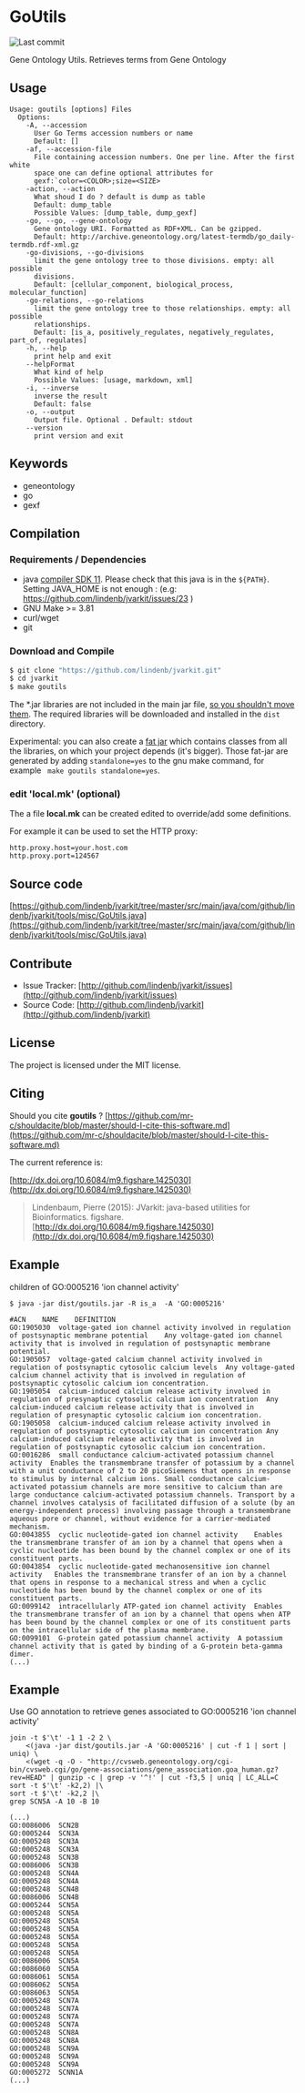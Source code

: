 # GoUtils

![Last commit](https://img.shields.io/github/last-commit/lindenb/jvarkit.png)

Gene Ontology Utils. Retrieves terms from Gene Ontology


## Usage

```
Usage: goutils [options] Files
  Options:
    -A, --accession
      User Go Terms accession numbers or name
      Default: []
    -af, --accession-file
      File containing accession numbers. One per line. After the first white 
      space one can define optional attributes for 
      gexf:`color=<COLOR>;size=<SIZE> 
    -action, --action
      What shoud I do ? default is dump as table
      Default: dump_table
      Possible Values: [dump_table, dump_gexf]
    -go, --go, --gene-ontology
      Gene ontology URI. Formatted as RDF+XML. Can be gzipped.
      Default: http://archive.geneontology.org/latest-termdb/go_daily-termdb.rdf-xml.gz
    -go-divisions, --go-divisions
      limit the gene ontology tree to those divisions. empty: all possible 
      divisions. 
      Default: [cellular_component, biological_process, molecular_function]
    -go-relations, --go-relations
      limit the gene ontology tree to those relationships. empty: all possible 
      relationships. 
      Default: [is_a, positively_regulates, negatively_regulates, part_of, regulates]
    -h, --help
      print help and exit
    --helpFormat
      What kind of help
      Possible Values: [usage, markdown, xml]
    -i, --inverse
      inverse the result
      Default: false
    -o, --output
      Output file. Optional . Default: stdout
    --version
      print version and exit

```


## Keywords

 * geneontology
 * go
 * gexf


## Compilation

### Requirements / Dependencies

* java [compiler SDK 11](https://jdk.java.net/11/). Please check that this java is in the `${PATH}`. Setting JAVA_HOME is not enough : (e.g: https://github.com/lindenb/jvarkit/issues/23 )
* GNU Make >= 3.81
* curl/wget
* git


### Download and Compile

```bash
$ git clone "https://github.com/lindenb/jvarkit.git"
$ cd jvarkit
$ make goutils
```

The *.jar libraries are not included in the main jar file, [so you shouldn't move them](https://github.com/lindenb/jvarkit/issues/15#issuecomment-140099011 ).
The required libraries will be downloaded and installed in the `dist` directory.

Experimental: you can also create a [fat jar](https://stackoverflow.com/questions/19150811/) which contains classes from all the libraries, on which your project depends (it's bigger). Those fat-jar are generated by adding `standalone=yes` to the gnu make command, for example ` make goutils standalone=yes`.

### edit 'local.mk' (optional)

The a file **local.mk** can be created edited to override/add some definitions.

For example it can be used to set the HTTP proxy:

```
http.proxy.host=your.host.com
http.proxy.port=124567
```
## Source code 

[https://github.com/lindenb/jvarkit/tree/master/src/main/java/com/github/lindenb/jvarkit/tools/misc/GoUtils.java](https://github.com/lindenb/jvarkit/tree/master/src/main/java/com/github/lindenb/jvarkit/tools/misc/GoUtils.java)


## Contribute

- Issue Tracker: [http://github.com/lindenb/jvarkit/issues](http://github.com/lindenb/jvarkit/issues)
- Source Code: [http://github.com/lindenb/jvarkit](http://github.com/lindenb/jvarkit)

## License

The project is licensed under the MIT license.

## Citing

Should you cite **goutils** ? [https://github.com/mr-c/shouldacite/blob/master/should-I-cite-this-software.md](https://github.com/mr-c/shouldacite/blob/master/should-I-cite-this-software.md)

The current reference is:

[http://dx.doi.org/10.6084/m9.figshare.1425030](http://dx.doi.org/10.6084/m9.figshare.1425030)

> Lindenbaum, Pierre (2015): JVarkit: java-based utilities for Bioinformatics. figshare.
> [http://dx.doi.org/10.6084/m9.figshare.1425030](http://dx.doi.org/10.6084/m9.figshare.1425030)


## Example

children of  GO:0005216 'ion channel activity' 

```
$ java -jar dist/goutils.jar -R is_a  -A 'GO:0005216' 

#ACN	NAME	DEFINITION
GO:1905030	voltage-gated ion channel activity involved in regulation of postsynaptic membrane potential	Any voltage-gated ion channel activity that is involved in regulation of postsynaptic membrane potential.
GO:1905057	voltage-gated calcium channel activity involved in regulation of postsynaptic cytosolic calcium levels	Any voltage-gated calcium channel activity that is involved in regulation of postsynaptic cytosolic calcium ion concentration.
GO:1905054	calcium-induced calcium release activity involved in regulation of presynaptic cytosolic calcium ion concentration	Any calcium-induced calcium release activity that is involved in regulation of presynaptic cytosolic calcium ion concentration.
GO:1905058	calcium-induced calcium release activity involved in regulation of postsynaptic cytosolic calcium ion concentration	Any calcium-induced calcium release activity that is involved in regulation of postsynaptic cytosolic calcium ion concentration.
GO:0016286	small conductance calcium-activated potassium channel activity	Enables the transmembrane transfer of potassium by a channel with a unit conductance of 2 to 20 picoSiemens that opens in response to stimulus by internal calcium ions. Small conductance calcium-activated potassium channels are more sensitive to calcium than are large conductance calcium-activated potassium channels. Transport by a channel involves catalysis of facilitated diffusion of a solute (by an energy-independent process) involving passage through a transmembrane aqueous pore or channel, without evidence for a carrier-mediated mechanism.
GO:0043855	cyclic nucleotide-gated ion channel activity	Enables the transmembrane transfer of an ion by a channel that opens when a cyclic nucleotide has been bound by the channel complex or one of its constituent parts.
GO:0043854	cyclic nucleotide-gated mechanosensitive ion channel activity	Enables the transmembrane transfer of an ion by a channel that opens in response to a mechanical stress and when a cyclic nucleotide has been bound by the channel complex or one of its constituent parts.
GO:0099142	intracellularly ATP-gated ion channel activity	Enables the transmembrane transfer of an ion by a channel that opens when ATP has been bound by the channel complex or one of its constituent parts on the intracellular side of the plasma membrane.
GO:0099101	G-protein gated potassium channel activity	A potassium channel activity that is gated by binding of a G-protein beta-gamma dimer.
(...)
```

## Example

Use GO annotation to retrieve genes associated to GO:0005216 'ion channel activity' 

```
join -t $'\t' -1 1 -2 2 \
	<(java -jar dist/goutils.jar -A 'GO:0005216' | cut -f 1 | sort | uniq) \
	<(wget -q -O - "http://cvsweb.geneontology.org/cgi-bin/cvsweb.cgi/go/gene-associations/gene_association.goa_human.gz?rev=HEAD" | gunzip -c | grep -v '^!' | cut -f3,5 | uniq | LC_ALL=C sort -t $'\t' -k2,2) |\
sort -t $'\t' -k2,2 |\
grep SCN5A -A 10 -B 10
```

```
(...)
GO:0086006	SCN2B
GO:0005244	SCN3A
GO:0005248	SCN3A
GO:0005248	SCN3A
GO:0005248	SCN3B
GO:0086006	SCN3B
GO:0005248	SCN4A
GO:0005248	SCN4A
GO:0005248	SCN4B
GO:0086006	SCN4B
GO:0005244	SCN5A
GO:0005248	SCN5A
GO:0005248	SCN5A
GO:0005248	SCN5A
GO:0005248	SCN5A
GO:0005248	SCN5A
GO:0005248	SCN5A
GO:0086006	SCN5A
GO:0086060	SCN5A
GO:0086061	SCN5A
GO:0086062	SCN5A
GO:0086063	SCN5A
GO:0005248	SCN7A
GO:0005248	SCN7A
GO:0005248	SCN7A
GO:0005248	SCN7A
GO:0005248	SCN8A
GO:0005248	SCN8A
GO:0005248	SCN9A
GO:0005248	SCN9A
GO:0005248	SCN9A
GO:0005272	SCNN1A
(...)
```




